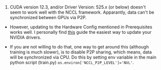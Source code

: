 1. CUDA version 12.3, and/or Driver Version: 525.x (or below) doesn't seem to work well with the NCCL framework. Apparantly, data can't be synchronized between GPUs via P2P. 

- However, updating to the Hardware Config mentioned in Prerequisites works well. I personally find [this](https://www.gpu-mart.com/blog/update-nvidia-drivers-on-windows-linux) guide the easiest way to update your NVIDIA drivers. 
    
- If you are not willing to do that, one way to get around this (although training is much slower), is to disable P2P sharing, which means, data will be synchronized via CPU. Do this by setting env variable in the main python script (train.py) `os.environ['NCCL_P2P_LEVEL']='NVL'`. 
